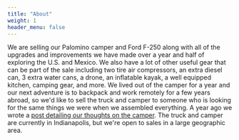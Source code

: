 ```yaml
---
title: "About"
weight: 1
header_menu: false
---
```


We are selling our Palomino camper and Ford F-250 along with all of the upgrades and improvements we have made over a year and half of exploring the U.S. and Mexico. We also have a lot of other useful gear that can be part of the sale including two tire air compressors, an extra diesel can, 3 extra water cans, a drone, an inflatable kayak, a well equipped kitchen, camping gear, and more. We lived out of the camper for a year and our next adventure is to backpack and work remotely for a few years abroad, so we'd like to sell the truck and camper to someone who is looking for the same things we were when we assembled everything. A year ago we wrote a [post detailing our thoughts on the camper](https://www.truckcamperadventure.com/review-of-the-palomino-ss-1200-pop-up-truck-camper/). The truck and camper are currently in Indianapolis, but we're open to sales in a large geographic area.
